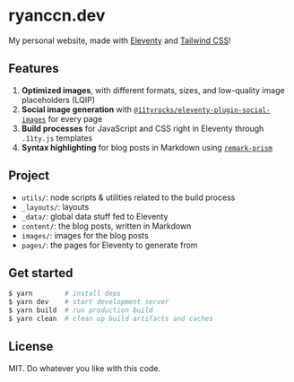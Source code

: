 # ryanccn.dev

My personal website, made with [Eleventy](https://www.11ty.dev/) and [Tailwind CSS](https://tailwindcss.com/)!

## Features

1. **Optimized images**, with different formats, sizes, and low-quality image placeholders (LQIP)
2. **Social image generation** with [`@11tyrocks/eleventy-plugin-social-images`](https://npm.im/@11tyrocks/eleventy-plugin-social-images) for every page
3. **Build processes** for JavaScript and CSS right in Eleventy through `.11ty.js` templates
4. **Syntax highlighting** for blog posts in Markdown using [`remark-prism`](https://npm.im/remark-prism)

## Project

- `utils/`: node scripts & utilities related to the build process
- `_layouts/`: layouts
- `_data/`: global data stuff fed to Eleventy
- `content/`: the blog posts, written in Markdown
- `images/`: images for the blog posts
- `pages/`: the pages for Eleventy to generate from

## Get started

```bash
$ yarn        # install deps
$ yarn dev    # start development server
$ yarn build  # run production build
$ yarn clean  # clean up build artifacts and caches
```

## License

MIT. Do whatever you like with this code.
